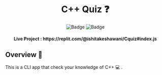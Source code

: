 <h1 align="center">
          C++ Quiz ❓
</h1>

<div align="center">

![Badge](https://img.shields.io/badge/Tech_Stack-Node-green)  ![Badge](https://img.shields.io/badge/NeogCamp-Marktwo-purple)

</div>

<h4 align="center">
          Live Project : https://replit.com/@ishitakeshawani/Cquiz#index.js
</h4>

## Overview 🔨
This is  a CLI app that check your knowledge of C++ 💻 .
